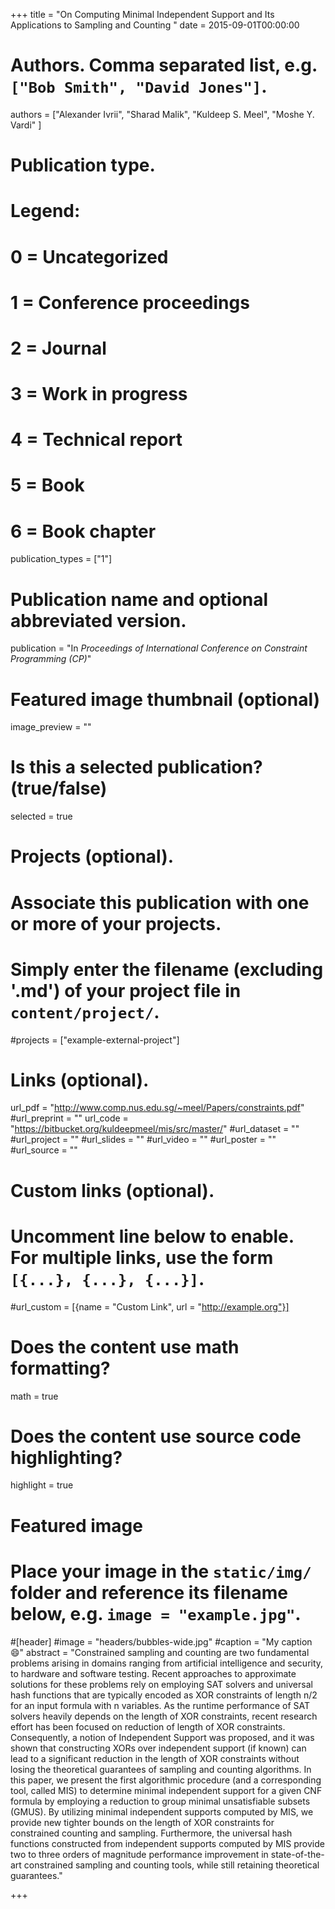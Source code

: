 +++
title = "On Computing Minimal Independent Support and Its Applications to Sampling and Counting "
date = 2015-09-01T00:00:00

# Authors. Comma separated list, e.g. `["Bob Smith", "David Jones"]`.
authors = ["Alexander Ivrii", "Sharad Malik", "Kuldeep S. Meel", "Moshe Y. Vardi" ]

# Publication type.
# Legend:
# 0 = Uncategorized
# 1 = Conference proceedings
# 2 = Journal
# 3 = Work in progress
# 4 = Technical report
# 5 = Book
# 6 = Book chapter
publication_types = ["1"]

# Publication name and optional abbreviated version.
publication = "In *Proceedings of International Conference on Constraint Programming (CP)*"


# Featured image thumbnail (optional)
image_preview = ""

# Is this a selected publication? (true/false)
selected = true

# Projects (optional).
#   Associate this publication with one or more of your projects.
#   Simply enter the filename (excluding '.md') of your project file in `content/project/`.
#projects = ["example-external-project"]


# Links (optional).
url_pdf = "http://www.comp.nus.edu.sg/~meel/Papers/constraints.pdf"
#url_preprint = ""
url_code = "https://bitbucket.org/kuldeepmeel/mis/src/master/"
#url_dataset = ""
#url_project = ""
#url_slides = ""
#url_video = ""
#url_poster = ""
#url_source = ""

# Custom links (optional).
#   Uncomment line below to enable. For multiple links, use the form `[{...}, {...}, {...}]`.
#url_custom = [{name = "Custom Link", url = "http://example.org"}]

# Does the content use math formatting?
math = true

# Does the content use source code highlighting?
highlight = true

# Featured image
# Place your image in the `static/img/` folder and reference its filename below, e.g. `image = "example.jpg"`.
#[header]
#image = "headers/bubbles-wide.jpg"
#caption = "My caption :smile:"
abstract = "Constrained sampling and counting are two fundamental problems arising in domains ranging from artificial intelligence and security, to hardware and software testing. Recent approaches to approximate solutions for these problems rely on employing SAT solvers and universal hash functions that are typically encoded as XOR constraints of length n/2 for an input formula with n variables. As the runtime performance of SAT solvers heavily depends on the length of XOR constraints, recent research effort has been focused on reduction of length of XOR constraints. Consequently, a notion of Independent Support was proposed, and it was shown that constructing XORs over independent support (if known) can lead to a significant reduction in the length of XOR constraints without losing the theoretical guarantees of sampling and counting algorithms. In this paper, we present the first algorithmic procedure (and a corresponding tool, called MIS) to determine minimal independent support for a given CNF formula by employing a reduction to group minimal unsatisfiable subsets (GMUS). By utilizing minimal independent supports computed by MIS, we provide new tighter bounds on the length of XOR constraints for constrained counting and sampling. Furthermore, the universal hash functions constructed from independent supports computed by MIS provide two to three orders of magnitude performance improvement in state-of-the-art constrained sampling and counting tools, while still retaining theoretical guarantees."

+++
